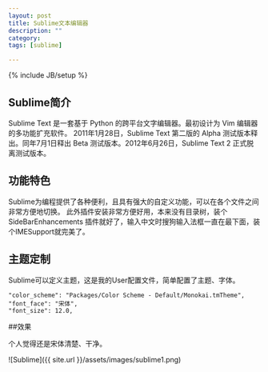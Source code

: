 ```yaml
---
layout: post
title: Sublime文本编辑器
description: ""
category:
tags: [sublime]

---
```

{% include JB/setup %}


## Sublime简介

Sublime Text 是一套基于 Python 的跨平台文字编辑器。最初设计为 Vim 编辑器的多功能扩充软件。
2011年1月28日，Sublime Text 第二版的 Alpha 测试版本释出。同年7月1日释出 Beta 测试版本。2012年6月26日，Sublime Text 2 正式脱离测试版本。

## 功能特色

Sublime为编程提供了各种便利，且具有强大的自定义功能，可以在各个文件之间非常方便地切换。
此外插件安装非常方便好用，本来没有目录树，装个SideBarEnhancements 插件就好了，输入中文时搜狗输入法框一直在最下面，装个IMESupport就完美了。


## 主题定制

Sublime可以定义主题，这是我的User配置文件，简单配置了主题、字体。

	"color_scheme": "Packages/Color Scheme - Default/Monokai.tmTheme",
	"font_face": "宋体",
	"font_size": 12.0,




##效果

个人觉得还是宋体清楚、干净。

![Sublime]({{ site.url }}/assets/images/sublime1.png)